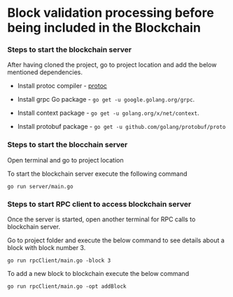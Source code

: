 # Block validation processing before being included in the Blockchain

### Steps to start the blockchain server

After having cloned the project, go to project location and add the below mentioned dependencies.

- Install protoc compiler - [protoc](https://github.com/protocolbuffers/protobuf/releases)

- Install grpc Go package - `go get -u google.golang.org/grpc`.

- Install context package - `go get -u golang.org/x/net/context`.

- Install protobuf package - `go get -u github.com/golang/protobuf/proto`


### Steps to start the blocchain server

Open terminal and go to project location

To start the blockchain server execute the following command
```
go run server/main.go
```

### Steps to start RPC client to access blockchain server

Once the server is started, open another terminal for RPC calls to blockchain server.

Go to project folder and execute the below command to see details about a block with block number 3.
```
go run rpcClient/main.go -block 3
```
To add a new block to blockchain execute the below command
```
go run rpcClient/main.go -opt addBlock
```





